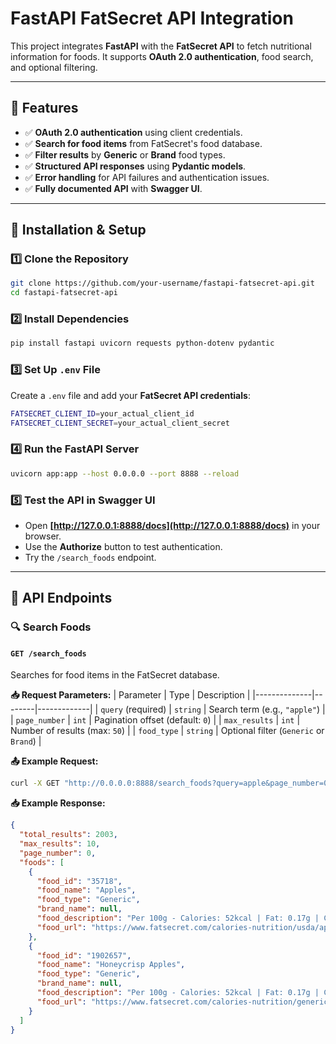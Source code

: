# FastAPI FatSecret API Integration

This project integrates **FastAPI** with the **FatSecret API** to fetch nutritional information for foods. It supports **OAuth 2.0 authentication**, food search, and optional filtering.

---

## 🚀 Features
- ✅ **OAuth 2.0 authentication** using client credentials.
- ✅ **Search for food items** from FatSecret's food database.
- ✅ **Filter results** by **Generic** or **Brand** food types.
- ✅ **Structured API responses** using **Pydantic models**.
- ✅ **Error handling** for API failures and authentication issues.
- ✅ **Fully documented API** with **Swagger UI**.

---

## 🔧 Installation & Setup

### **1️⃣ Clone the Repository**
```sh
git clone https://github.com/your-username/fastapi-fatsecret-api.git
cd fastapi-fatsecret-api
```

### **2️⃣ Install Dependencies**
```sh
pip install fastapi uvicorn requests python-dotenv pydantic
```

### **3️⃣ Set Up `.env` File**
Create a `.env` file and add your **FatSecret API credentials**:
```sh
FATSECRET_CLIENT_ID=your_actual_client_id
FATSECRET_CLIENT_SECRET=your_actual_client_secret
```

### **4️⃣ Run the FastAPI Server**
```sh
uvicorn app:app --host 0.0.0.0 --port 8888 --reload
```

### **5️⃣ Test the API in Swagger UI**
- Open **[http://127.0.0.1:8888/docs](http://127.0.0.1:8888/docs)** in your browser.
- Use the **Authorize** button to test authentication.
- Try the `/search_foods` endpoint.

---

## 📝 API Endpoints

### **🔍 Search Foods**
#### **`GET /search_foods`**
Searches for food items in the FatSecret database.

**📥 Request Parameters:**
| Parameter     | Type   | Description |
|--------------|--------|-------------|
| `query` (required) | `string` | Search term (e.g., `"apple"`) |
| `page_number` | `int` | Pagination offset (default: `0`) |
| `max_results` | `int` | Number of results (max: `50`) |
| `food_type` | `string` | Optional filter (`Generic` or `Brand`) |

**📤 Example Request:**
```sh
curl -X GET "http://0.0.0.0:8888/search_foods?query=apple&page_number=0&max_results=10"
```

**📥 Example Response:**
```json
{
  "total_results": 2003,
  "max_results": 10,
  "page_number": 0,
  "foods": [
    {
      "food_id": "35718",
      "food_name": "Apples",
      "food_type": "Generic",
      "brand_name": null,
      "food_description": "Per 100g - Calories: 52kcal | Fat: 0.17g | Carbs: 13.81g | Protein: 0.26g",
      "food_url": "https://www.fatsecret.com/calories-nutrition/usda/apples"
    },
    {
      "food_id": "1902657",
      "food_name": "Honeycrisp Apples",
      "food_type": "Generic",
      "brand_name": null,
      "food_description": "Per 100g - Calories: 52kcal | Fat: 0.17g | Carbs: 13.81g | Protein: 0.26g",
      "food_url": "https://www.fatsecret.com/calories-nutrition/generic/apples-honeycrisp"
    }
  ]
}
```
